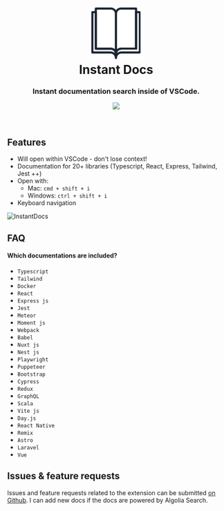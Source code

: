 <h1 align="center">
  <br>
  <a href="https://marketplace.visualstudio.com/items?itemName=alfredbirk.instant-docs">
    <img src="https://github.com/alfredbirk/instant-docs/raw/main/src/logo.png" alt="logo" width="120" />
  </a>
  <br>
  Instant Docs
  <br>
</h1>

<h3 align="center">Instant documentation search inside of VSCode.</h3>

<p align="center">
  <a href="https://marketplace.visualstudio.com/items?itemName=alfredbirk.instant-docs">
      <img src="https://img.shields.io/visual-studio-marketplace/v/alfredbirk.instant-docs?color=brightgreen&label=VS%20Marketplace" />
  </a>
</p>
<br>

## Features

- Will open within VSCode - don't lose context!
- Documentation for 20+ libraries (Typescript, React, Express, Tailwind, Jest ++)
- Open with:
  - Mac: `cmd + shift + i`
  - Windows: `ctrl + shift + i`
- Keyboard navigation

![InstantDocs](https://user-images.githubusercontent.com/11172530/236686102-0beef484-d642-4147-b995-2acb26cdf10e.gif)

## FAQ

#### Which documentations are included?

- `Typescript`
- `Tailwind`
- `Docker`
- `React`
- `Express js`
- `Jest`
- `Meteor`
- `Moment js`
- `Webpack`
- `Babel`
- `Nuxt js`
- `Nest js`
- `Playwright`
- `Puppeteer`
- `Bootstrap`
- `Cypress`
- `Redux`
- `GraphQL`
- `Scala`
- `Vite js`
- `Day.js`
- `React Native`
- `Remix`
- `Astro`
- `Laravel`
- `Vue`

## Issues & feature requests

Issues and feature requests related to the extension can be submitted [on Github](https://github.com/alfredbirk/instant-docs/issues). I can add new docs if the docs are powered by Algolia Search.
